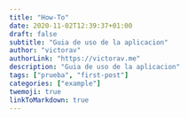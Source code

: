 ```yaml
---
title: "How-To"
date: 2020-11-02T12:39:37+01:00
draft: false
subtitle: "Guia de uso de la aplicacion"
author: "victorav"
authorLink: "https://victorav.me"
description: "Guia de uso de la aplicacion"
tags: ["prueba", "first-post"]
categories: ["example"]
twemoji: true
linkToMarkdown: true
---
```

